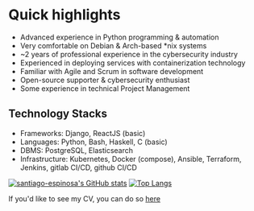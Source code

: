 # Quick highlights

- Advanced experience in Python programming & automation
- Very comfortable on Debian & Arch-based \*nix systems
- ~2 years of professional experience in the cybersecurity industry
- Experienced in deploying services with containerization technology
- Familiar with Agile and Scrum in software development
- Open-source supporter & cybersecurity enthusiast
- Some experience in technical Project Management

## Technology Stacks

- Frameworks: Django, ReactJS (basic)
- Languages: Python, Bash, Haskell, C (basic)
- DBMS: PostgreSQL, Elasticsearch
- Infrastructure: Kubernetes, Docker (compose), Ansible, Terraform, Jenkins, gitlab CI/CD, github CI/CD


[![santiago-espinosa's GitHub stats](https://github-readme-stats.vercel.app/api?username=santiago-mooser&show_icons=true&theme=radical)](https://github.com/santiago-mooser?tab=repositories) [![Top Langs](https://github-readme-stats.vercel.app/api/top-langs/?username=santiago-mooser&theme=radical&layout=compact)](https://github.com/santiago-mooser?tab=repositories)


If you'd like to see my CV, you can do so [here](https://santiago-mooser.com)